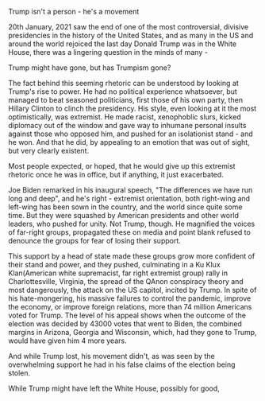 Trump isn't a person - he's a movement

20th January, 2021 saw the end of one of the most controversial, divisive presidencies in the history of the United States, and as many in the US and around the world rejoiced the last day Donald Trump was in the White House, there was a lingering question in the minds of many - 

Trump might have gone, but has Trumpism gone?

The fact behind this seeming rhetoric can be understood by looking at Trump's rise to power. He had no political experience whatsoever, but managed to beat seasoned politicians, first those of his own party, then Hillary Clinton to clinch the presidency. His style, even looking at it the most optimistically, was extremist. He made racist, xenophoblic slurs, kicked diplomacy out of the window and gave way to inhumane personal insults against those who opposed him, and pushed for an isolationist stand - and he won. And that he did, by appealing to an emotion that was out of sight, but very clearly existent.

Most people expected, or hoped, that he would give up this extremist rhetoric once he was in office, but if anything, it just exacerbated. 

Joe Biden remarked in his inaugural speech, "The differences we have run long and deep", and he's right - extremist orientation, both right-wing and left-wing has been sown in the country, and the world since quite some time. But they were squashed by American presidents and other world leaders, who pushed for unity. Not Trump, though. He magnified the voices of far-right groups, propagated these on media and point blank refused to denounce the groups for fear of losing their support.

This support by a head of state made these groups grow more confident of their stand and power, and they pushed, culminating in a Ku Klux Klan(American white supremacist, far right extremist group) rally in Charlottesville, Virginia, the spread of the QAnon conspiracy theory and most dangerously, the attack on the US capitol, incited by Trump. In spite of his hate-mongering, his massive failures to control the pandemic, improve the economy, or improve foreign relations, more than 74 million Americans voted for Trump. The level of his appeal shows when the outcome of the election was decided by 43000 votes that went to Biden, the combined margins in Arizona, Georgia and Wisconsin, which, had they gone to Trump, would have given him 4 more years.

And while Trump lost, his movement didn't, as was seen by the overwhelming support he had in his false claims of the election being stolen. 


While Trump might have left the White House, possibly for good, 